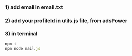 ### 1) add email in email.txt
### 2) add your profileId in utils.js file, from adsPower
### 3) in terminal

```js
npm i
npm node mail.js
```
